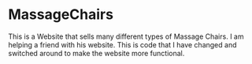 # MassageChairs
This is a Website that sells many different types of Massage Chairs. 
I am helping a friend with his website. This is code that I have changed and switched around to make the website more functional. 
